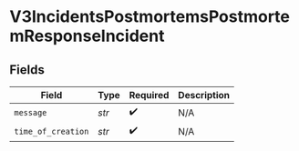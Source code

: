 # V3IncidentsPostmortemsPostmortemResponseIncident


## Fields

| Field              | Type               | Required           | Description        |
| ------------------ | ------------------ | ------------------ | ------------------ |
| `message`          | *str*              | :heavy_check_mark: | N/A                |
| `time_of_creation` | *str*              | :heavy_check_mark: | N/A                |